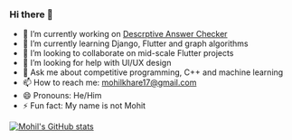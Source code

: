 ### Hi there 👋

- 🔭 I’m currently working on <a href="https://github.com/mohilkhare1708/descriptiveAnswerChecker">Descrptive Answer Checker</a>
- 🌱 I’m currently learning Django, Flutter and graph algorithms
- 👯 I’m looking to collaborate on mid-scale Flutter projects
- 🤔 I’m looking for help with UI/UX design
- 💬 Ask me about competitive programming, C++ and machine learning
- 📫 How to reach me: mohilkhare17@gmail.com
- 😄 Pronouns: He/Him
- ⚡ Fun fact: My name is not Mohit

[![Mohil's GitHub stats](https://github-readme-stats.vercel.app/api?username=mohilkhare1708&theme=dark)](https://github.com/anuraghazra/github-readme-stats)
